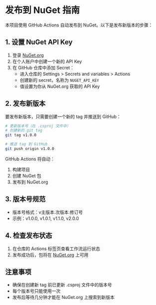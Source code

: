 # 发布到 NuGet 指南

本项目使用 GitHub Actions 自动发布到 NuGet。以下是发布新版本的步骤：

## 1. 设置 NuGet API Key

1. 登录 [NuGet.org](https://www.nuget.org/)
2. 在个人账户中创建一个新的 API Key
3. 在 GitHub 仓库中添加 Secret：
   - 进入仓库的 Settings > Secrets and variables > Actions
   - 创建新的 secret，名称为 `NUGET_API_KEY`
   - 值设置为你从 NuGet.org 获取的 API Key

## 2. 发布新版本

要发布新版本，只需要创建一个新的 tag 并推送到 GitHub：

```bash
# 更新版本号（在 .csproj 文件中）
# 创建新的 git tag
git tag v1.0.0

# 推送 tag 到 GitHub
git push origin v1.0.0
```

GitHub Actions 将自动：
1. 构建项目
2. 创建 NuGet 包
3. 发布到 NuGet.org

## 3. 版本号规范

- 版本号格式：v主版本.次版本.修订号
- 示例：v1.0.0, v1.0.1, v1.1.0, v2.0.0

## 4. 检查发布状态

1. 在仓库的 Actions 标签页查看工作流运行状态
2. 发布成功后，包将在 [NuGet.org](https://www.nuget.org/packages/DUWENINK.ConfigManagerHelper) 上可用

## 注意事项

- 确保在创建新 tag 前已更新 .csproj 文件中的版本号
- 每个版本号只能使用一次
- 发布后等待几分钟才能在 NuGet.org 上搜索到新版本
